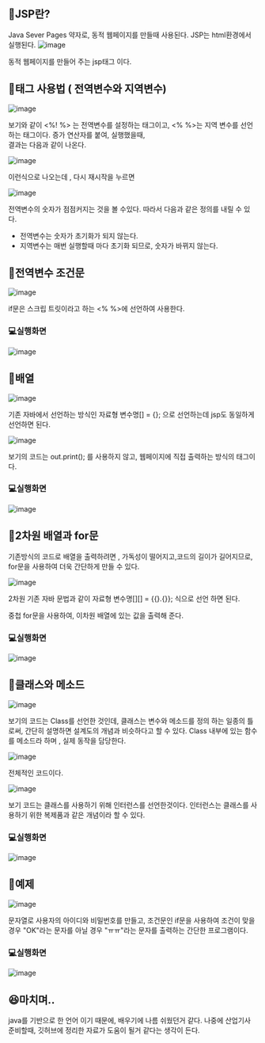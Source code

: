 ## :speech_balloon:JSP란?
Java Sever Pages 약자로, 동적 웹페이지를 만들때 사용된다. JSP는 html환경에서 실행된다.
![image](https://user-images.githubusercontent.com/93521131/170396782-1a2d2a56-77e6-4996-9f9a-2802e71320d2.png)

동적 웹페이지를 만들어 주는 jsp태그 이다.

## :speech_balloon:태그 사용법 ( 전역변수와 지역변수)

![image](https://user-images.githubusercontent.com/93521131/170396999-1b72a3d7-c564-4308-9146-a632452b0d75.png)

보기와 같이 <%! %> 는 전역변수를 설정하는 태그이고, <% %>는 지역 변수를 선언하는 태그이다. 
증가 연산자를 붙여, 실행했을때,   
결과는 다음과 같이 나온다.

![image](https://user-images.githubusercontent.com/93521131/170399386-6b62d664-23f1-494c-b81a-6d7b493e67fa.png)

이런식으로 나오는데 , 다시 재시작을 누르면 

![image](https://user-images.githubusercontent.com/93521131/170399437-4b938050-999a-4b62-b98c-1b4e1c4842a9.png)

전역변수의 숫자가 점점커지는 것을 볼 수있다. 따라서 다음과 같은 정의를 내릴 수 있다.
 - 전역변수는 숫자가 초기화가 되지 않는다.
 - 지역변수는 매번 실행할때 마다 초기화 되므로, 숫자가 바뀌지 않는다.

## :speech_balloon:전역변수 조건문

![image](https://user-images.githubusercontent.com/93521131/170399766-6630abd2-368a-4356-a9cc-eb518ffa9ff5.png)

if문은 스크립 트릿이라고 하는 <% %>에 선언하여 사용한다.

### :computer:실행화면 

![image](https://user-images.githubusercontent.com/93521131/170399953-4c4c42ea-8b8b-46b6-a343-a0ad5946708e.png)

## :speech_balloon:배열 

![image](https://user-images.githubusercontent.com/93521131/170400255-b33d083a-d0f8-40f5-8291-10dcff2670a7.png)

기존 자바에서 선언하는 방식인 자료형 변수명[] = {}; 으로 선언하는데 jsp도 동일하게 선언하면 된다.

![image](https://user-images.githubusercontent.com/93521131/170400574-d498aa6b-55ce-4c39-ab24-0c41395f0a43.png)

보기의 코드는 out.print(); 를 사용하지 않고, 웹페이지에 직접 출력하는 방식의 태그이다.

### :computer:실행화면

![image](https://user-images.githubusercontent.com/93521131/170400654-923a4a11-8694-4162-8a8c-5dfb1a2ed5bf.png)

## :speech_balloon:2차원 배열과 for문

기존방식의 코드로 배열을 출력하려면 , 가독성이 떨어지고,코드의 길이가 길어지므로, for문을 사용하여 더욱 간단하게 만들 수 있다.

![image](https://user-images.githubusercontent.com/93521131/170400935-e7790b0a-7010-4d60-ac4e-f689ad49a075.png)

2차원 기존 자바 문법과 같이 자료형 변수명[][] = {{}.{}}; 식으로 선언 하면 된다.

중첩 for문을 사용하여,  이차원 배열에 있는 값을 출력해 준다.

### :computer:실행화면

![image](https://user-images.githubusercontent.com/93521131/170401193-c9364b6c-69c5-4f85-936d-61227d1971e7.png)

## :speech_balloon:클래스와 메소드

![image](https://user-images.githubusercontent.com/93521131/170401469-9b7f0a95-0c5f-4471-b1e9-d34aeeadcb99.png)

 보기의 코드는 Class를 선언한 것인데, 클래스는 변수와 메소드를 정의 하는 일종의 틀로써, 간단히 설명하면 설계도의 개념과 비슷하다고 할 수 있다.
 Class 내부에 있는 함수를 메소드라 하며 , 실제 동작을 담당한다.
 
 ![image](https://user-images.githubusercontent.com/93521131/170401981-5d14f4a3-5385-4e7a-a860-cefbb8e1ba34.png)

전체적인 코드이다.

![image](https://user-images.githubusercontent.com/93521131/170402033-dc26a61b-02be-4798-925f-2d87fd58ec56.png)

 보기 코드는 클래스를 사용하기 위해 인터런스를 선언한것이다. 인터런스는 클래스를 사용하기 위한 복제품과 같은 개념이라 할 수 있다.
 
 ### :computer:실행화면
 
 ![image](https://user-images.githubusercontent.com/93521131/170402145-159a0095-06de-4f89-89d4-838e5a75e15b.png)

## :speech_balloon:예제

![image](https://user-images.githubusercontent.com/93521131/170402248-be3541b6-6b65-4dc7-b825-0250c4a2e2cb.png)

 문자열로 사용자의 아이디와 비밀번호를 만들고, 조건문인 if문을 사용하여 조건이 맞을 경우 "OK"라는 문자를 아닐 경우 "ㅠㅠ"라는 문자를 출력하는 간단한 프로그램이다.
 
 ### :computer:실행화면
 
 ![image](https://user-images.githubusercontent.com/93521131/170402420-dc983746-9340-4d25-a922-572a93eaf29e.png)


## :laughing:마치며..

java를 기반으로 한 언어 이기 때문에, 배우기에 나름 쉬웠던거 같다. 나중에 산업기사 준비할때, 깃허브에 정리한 자료가 도움이 될거 같다는 생각이 든다.





